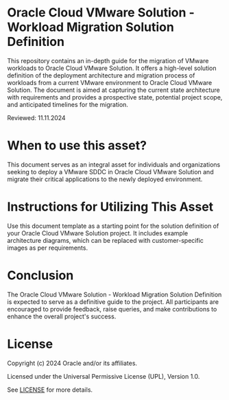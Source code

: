 # Oracle Cloud VMware Solution - Workload Migration Solution Definition

This repository contains an in-depth guide for the migration of VMware workloads to Oracle Cloud VMware Solution. It offers a high-level solution definition of the deployment architecture and migration process of workloads from a current VMware environment to Oracle Cloud VMware Solution. The document is aimed at capturing the current state architecture with requirements and provides a prospective state, potential project scope, and anticipated timelines for the migration. 

Reviewed: 11.11.2024

# When to use this asset?

This document serves as an integral asset for individuals and organizations seeking to deploy a VMware SDDC in Oracle Cloud VMware Solution and migrate their critical applications to the newly deployed environment. 

# Instructions for Utilizing This Asset

Use this document template as a starting point for the solution definition of your Oracle Cloud VMware Solution project. It includes example architecture diagrams, which can be replaced with customer-specific images as per requirements.

# Conclusion

The Oracle Cloud VMware Solution - Workload Migration Solution Definition is expected to serve as a definitive guide to the project. All participants are encouraged to provide feedback, raise queries, and make contributions to enhance the overall project's success.

# License

Copyright (c) 2024 Oracle and/or its affiliates.

Licensed under the Universal Permissive License (UPL), Version 1.0.

See [LICENSE](https://github.com/oracle-devrel/technology-engineering/blob/main/LICENSE) for more details.

